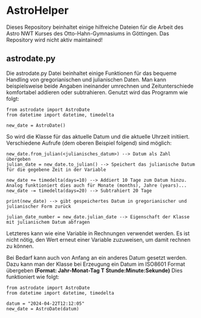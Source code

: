 # AstroHelper
Dieses Repository beinhaltet einige hilfreiche Dateien
für die Arbeit des Astro NWT Kurses des Otto-Hahn-Gymnasiums in Göttingen.
Das Repository wird nicht aktiv maintained!

## astrodate.py
Die astrodate.py Datei beinhaltet einige Funktionen für das bequeme Handling
von gregorianischen und julianischen Daten. Man kann beispielsweise beide 
Angaben ineinander umrechnen und Zeitunterschiede komfortabel addieren
oder subtrahieren. 
Genutzt wird das Programm wie folgt:

```
from astrodate import AstroDate
from datetime import datetime, timedelta

new_date = AstroDate()
```

So wird die Klasse für das aktuelle Datum und die aktuelle Uhrzeit initiiert. 
Verschiedene Aufrufe (dem oberen Beispiel folgend) sind möglich:

```
new_date.from_julian(<julianisches_datum>) --> Datum als Zahl übergeben
julian_date = new_date.to_julian() --> Speichert das julianische Datum für die gegebene Zeit in der Variable

new_date += timedelta(days=10) --> Addiert 10 Tage zum Datum hinzu. Analog funktioniert dies auch für Monate (months), Jahre (years)...
new_date -= timedelta(days=20) --> Subtrahiert 20 Tage

print(new_date) --> gibt gespeichertes Datum in gregorianischer und julianischer Form zurück

julian_date_number = new_date.julian_date --> Eigenschaft der Klasse mit julianischem Datum abfragen
```
Letzteres kann wie eine Variable in Rechnungen verwendet werden. Es ist nicht nötig, den Wert erneut einer Variable
zuzuweisen, um damit rechnen zu können.

Bei Bedarf kann auch von Anfang an ein anderes Datum gesetzt werden.
Dazu kann man der Klasse bei Erzeugung ein Datum im ISO8601 Format übergeben **(Format: Jahr-Monat-Tag T Stunde:Minute:Sekunde)**
Dies funktioniert wie folgt:

```
from astrodate import AstroDate
from datetime import datetime, timedelta

datum = "2024-04-22T12:12:05"
new_date = AstroDate(datum)
```
